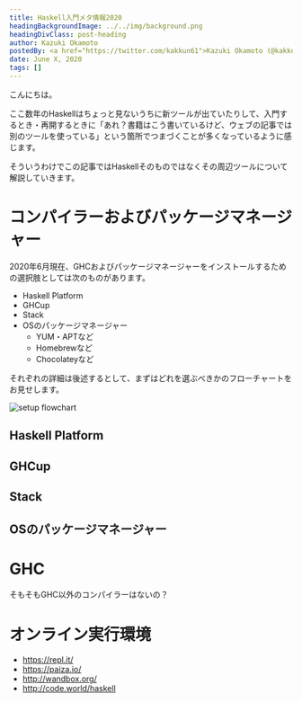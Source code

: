 ```yaml
---
title: Haskell入門メタ情報2020
headingBackgroundImage: ../../img/background.png
headingDivClass: post-heading
author: Kazuki Okamoto
postedBy: <a href="https://twitter.com/kakkun61">Kazuki Okamoto (@kakkun61)</a>
date: June X, 2020
tags: []
---
```


こんにちは。

ここ数年のHaskellはちょっと見ないうちに新ツールが出ていたりして、入門するとき・再開するときに「あれ？書籍はこう書いているけど、ウェブの記事では別のツールを使っている」という箇所でつまづくことが多くなっているように感じます。

そういうわけでこの記事ではHaskellそのものではなくその周辺ツールについて解説していきます。

# コンパイラーおよびパッケージマネージャー

2020年6月現在、GHCおよびパッケージマネージャーをインストールするための選択肢としては次のものがあります。

 - Haskell Platform
 - GHCup
 - Stack
 - OSのパッケージマネージャー
   - YUM・APTなど
   - Homebrewなど
   - Chocolateyなど

それぞれの詳細は後述するとして、まずはどれを選ぶべきかのフローチャートをお見せします。

![setup flowchart](/img/meta-introduction/setup-flowchart.png)

## Haskell Platform

## GHCup

## Stack

## OSのパッケージマネージャー

# GHC

そもそもGHC以外のコンパイラーはないの？

# オンライン実行環境

 - https://repl.it/
 - https://paiza.io/
 - http://wandbox.org/
 - http://code.world/haskell
